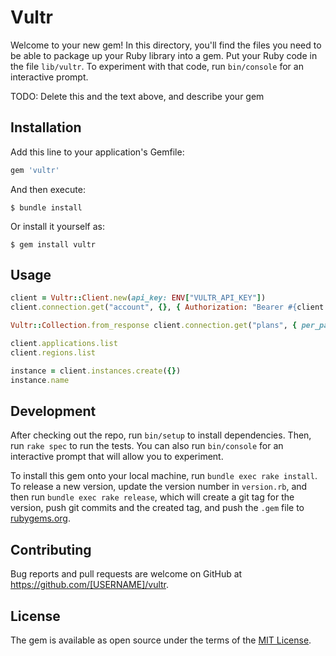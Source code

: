 # Vultr

Welcome to your new gem! In this directory, you'll find the files you need to be able to package up your Ruby library into a gem. Put your Ruby code in the file `lib/vultr`. To experiment with that code, run `bin/console` for an interactive prompt.

TODO: Delete this and the text above, and describe your gem

## Installation

Add this line to your application's Gemfile:

```ruby
gem 'vultr'
```

And then execute:

    $ bundle install

Or install it yourself as:

    $ gem install vultr

## Usage

```ruby
client = Vultr::Client.new(api_key: ENV["VULTR_API_KEY"])
client.connection.get("account", {}, { Authorization: "Bearer #{client.api_key}" })

Vultr::Collection.from_response client.connection.get("plans", { per_page: 5 }, { Authorization: "Bearer #{client.api_key}" }), key: "plans", type: Vultr::Plan

client.applications.list
client.regions.list

instance = client.instances.create({})
instance.name
```

## Development

After checking out the repo, run `bin/setup` to install dependencies. Then, run `rake spec` to run the tests. You can also run `bin/console` for an interactive prompt that will allow you to experiment.

To install this gem onto your local machine, run `bundle exec rake install`. To release a new version, update the version number in `version.rb`, and then run `bundle exec rake release`, which will create a git tag for the version, push git commits and the created tag, and push the `.gem` file to [rubygems.org](https://rubygems.org).

## Contributing

Bug reports and pull requests are welcome on GitHub at https://github.com/[USERNAME]/vultr.

## License

The gem is available as open source under the terms of the [MIT License](https://opensource.org/licenses/MIT).
